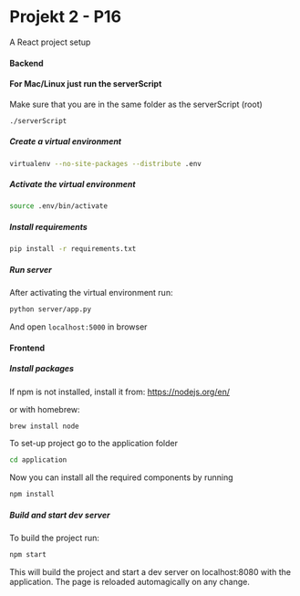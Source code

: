 # Projekt 2 - P16

A React project setup

#### Backend

#### For Mac/Linux just run the serverScript
Make sure that you are in the same folder as the serverScript (root)
```bash
./serverScript
```

##### Create a virtual environment

```bash
virtualenv --no-site-packages --distribute .env
```

##### Activate the virtual environment

```bash
source .env/bin/activate
```

##### Install requirements

```bash
pip install -r requirements.txt
```

##### Run server
After activating the virtual environment run:
```bash
python server/app.py
```
And open ```localhost:5000``` in browser

#### Frontend


##### Install packages
If npm is not installed, install it from: https://nodejs.org/en/

or with homebrew:

```bash
brew install node
```

To set-up project go to the application folder
```bash
cd application
```

Now you can install all the required components by running
```bash
npm install
```

##### Build and start dev server
To build the project run:
```bash
npm start
```

This will build the project and start a dev server on localhost:8080 with the application.
The page is reloaded automagically on any change.
